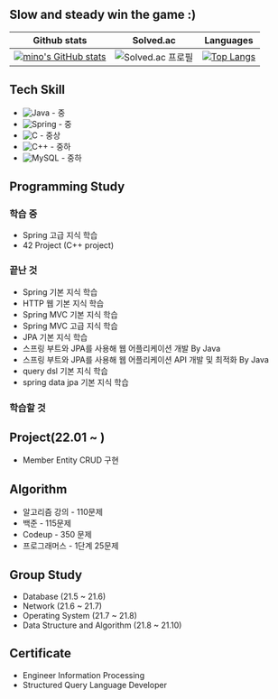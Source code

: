 ## Slow and steady win the game :)

|Github stats|Solved.ac|Languages|
|-|-|-|
|[![mino's GitHub stats](https://github-readme-stats.vercel.app/api?username=mino0310&show_icons=true&theme=gruvbox)](https://github.com/mino0310)|![Solved.ac 프로필](http://mazassumnida.wtf/api/v2/generate_badge?boj=minhkim)|[![Top Langs](https://github-readme-stats.vercel.app/api/top-langs/?username=mino0310)](https://github.com/anuraghazra/github-readme-stats)

## Tech Skill
- <img alt="Java" src="https://img.shields.io/badge/java-%23ED8B00.svg?style=for-the-badge&logo=java&logoColor=white"/> - 중
- <img alt="Spring" src="https://img.shields.io/badge/spring-%236DB33F.svg?style=for-the-badge&logo=spring&logoColor=white"/> - 중
- <img alt="C" src="https://img.shields.io/badge/c-%2300599C.svg?style=for-the-badge&logo=c&logoColor=white"/> - 중상
- <img alt="C++" src="https://img.shields.io/badge/c++-%2300599C.svg?style=for-the-badge&logo=c%2B%2B&logoColor=white"/> - 중하
- <img alt="MySQL" src="https://img.shields.io/badge/mysql-%2300f.svg?style=for-the-badge&logo=mysql&logoColor=white"/> - 중하

## Programming Study
### 학습 중
- Spring 고급 지식 학습
- 42 Project (C++ project)

### 끝난 것
- Spring 기본 지식 학습
- HTTP 웹 기본 지식 학습
- Spring MVC 기본 지식 학습
- Spring MVC 고급 지식 학습
- JPA 기본 지식 학습
- 스프링 부트와 JPA를 사용해 웹 어플리케이션 개발 By Java
- 스프링 부트와 JPA를 사용해 웹 어플리케이션 API 개발 및 최적화 By Java
- query dsl 기본 지식 학습
- spring data jpa 기본 지식 학습


### 학습할 것

## Project(22.01 ~ )
- Member Entity CRUD 구현

## Algorithm
- 알고리즘 강의 - 110문제
- 백준 - 115문제
- Codeup - 350 문제
- 프로그래머스 - 1단계 25문제

## Group Study
- Database (21.5 ~ 21.6)
- Network (21.6 ~ 21.7)
- Operating System (21.7 ~ 21.8)
- Data Structure and Algorithm (21.8 ~ 21.10)

## Certificate
- Engineer Information Processing
- Structured Query Language Developer
